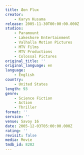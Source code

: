 ```yaml
---
title: Æon Flux
creator:
    - Karyn Kusama
release: 2005-11-30T00:00:00.000Z
studios:
    - Paramount
    - Lakeshore Entertainment
    - Valhalla Motion Pictures
    - MTV Films
    - MTV Productions
    - Colossal Pictures
original_title: ''
original_language: en
language:
    - English
country:
    - United States
length: 93
genre:
    - Science Fiction
    - Action
    - Thriller
format: ''
service: ''
venue: Savoy 16
date: 2005-12-03T05:00:00.000Z
rating: ''
revisit: false
media: Movie
tmdb_id: 8202
---
```



